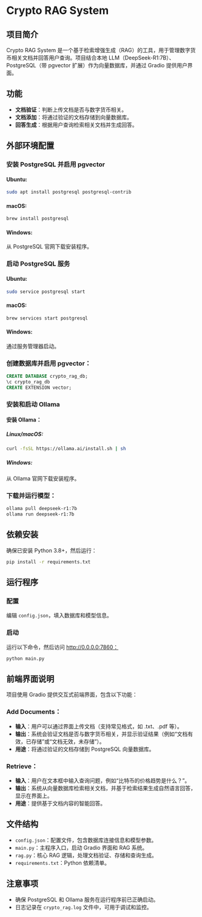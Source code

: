 
# Crypto RAG System

## 项目简介

Crypto RAG System 是一个基于检索增强生成（RAG）的工具，用于管理数字货币相关文档并回答用户查询。项目结合本地 LLM（DeepSeek-R1:7B）、PostgreSQL（带 pgvector 扩展）作为向量数据库，并通过 Gradio 提供用户界面。

## 功能

- **文档验证**：判断上传文档是否与数字货币相关。
- **文档添加**：将通过验证的文档存储到向量数据库。
- **回答生成**：根据用户查询检索相关文档并生成回答。

## 外部环境配置

### 安装 PostgreSQL 并启用 pgvector

#### Ubuntu:
```bash
sudo apt install postgresql postgresql-contrib
```

#### macOS:
```bash
brew install postgresql
```

#### Windows:
从 PostgreSQL 官网下载安装程序。

### 启动 PostgreSQL 服务

#### Ubuntu:
```bash
sudo service postgresql start
```

#### macOS:
```bash
brew services start postgresql
```

#### Windows:
通过服务管理器启动。

### 创建数据库并启用 pgvector：

```sql
CREATE DATABASE crypto_rag_db;
\c crypto_rag_db
CREATE EXTENSION vector;
```

### 安装和启动 Ollama

#### 安装 Ollama：

##### Linux/macOS:
```bash
curl -fsSL https://ollama.ai/install.sh | sh
```

##### Windows:
从 Ollama 官网下载安装程序。

### 下载并运行模型：

```bash
ollama pull deepseek-r1:7b
ollama run deepseek-r1:7b
```

## 依赖安装

确保已安装 Python 3.8+，然后运行：

```bash
pip install -r requirements.txt
```

## 运行程序

### 配置

编辑 `config.json`，填入数据库和模型信息。

### 启动

运行以下命令，然后访问 http://0.0.0.0:7860：

```bash
python main.py
```

## 前端界面说明

项目使用 Gradio 提供交互式前端界面，包含以下功能：

### Add Documents：
- **输入**：用户可以通过界面上传文档（支持常见格式，如 .txt、.pdf 等）。
- **输出**：系统会验证文档是否与数字货币相关，并显示验证结果（例如“文档有效，已存储”或“文档无效，未存储”）。
- **用途**：将通过验证的文档存储到 PostgreSQL 向量数据库。

### Retrieve：
- **输入**：用户在文本框中输入查询问题，例如“比特币的价格趋势是什么？”。
- **输出**：系统从向量数据库检索相关文档，并基于检索结果生成自然语言回答，显示在界面上。
- **用途**：提供基于文档内容的智能回答。

## 文件结构

- `config.json`：配置文件，包含数据库连接信息和模型参数。
- `main.py`：主程序入口，启动 Gradio 界面和 RAG 系统。
- `rag.py`：核心 RAG 逻辑，处理文档验证、存储和查询生成。
- `requirements.txt`：Python 依赖清单。

## 注意事项

- 确保 PostgreSQL 和 Ollama 服务在运行程序前已正确启动。
- 日志记录在 `crypto_rag.log` 文件中，可用于调试和监控。
